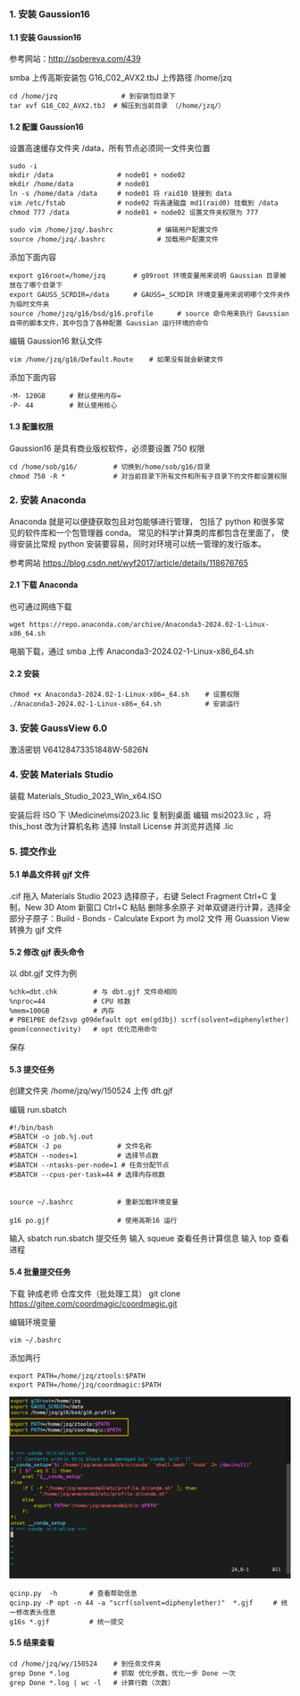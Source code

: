 ### 1. 安装 Gaussion16

#### 1.1 安装 Gaussion16

参考网站：http://sobereva.com/439

smba 上传高斯安装包 G16_C02_AVX2.tbJ
上传路径 /home/jzq  
```
cd /home/jzq                # 到安装包目录下
tar xvf G16_C02_AVX2.tbJ  # 解压到当前目录 （/home/jzq/）
```

#### 1.2 配置 Gaussion16

设置高速缓存文件夹 /data，所有节点必须同一文件夹位置

```
sudo -i        
mkdir /data                # node01 + node02
mkdir /home/data           # node01 
ln -s /home/data /data     # node01 将 raid10 链接到 data 
vim /etc/fstab             # node02 将高速磁盘 md1(raid0) 挂载到 /data
chmod 777 /data            # node01 + node02 设置文件夹权限为 777
```


```
sudo vim /home/jzq/.bashrc           # 编辑用户配置文件
source /home/jzq/.bashrc             # 加载用户配置文件
```
添加下面内容

```
export g16root=/home/jzq       # g09root 环境变量用来说明 Gaussian 目录被放在了哪个目录下
export GAUSS_SCRDIR=/data      # GAUSS=_SCRDIR 环境变量用来说明哪个文件夹作为临时文件夹
source /home/jzq/g16/bsd/g16.profile      # source 命令用来执行 Gaussian 自带的脚本文件，其中包含了各种配置 Gaussian 运行环境的命令
```
编辑 Gaussion16 默认文件

```
vim /home/jzq/g16/Default.Route    # 如果没有就会新建文件
```
添加下面内容

```
-M- 120GB      # 默认使用内存=
-P- 44         # 默认使用核心
```

#### 1.3 配置权限

Gaussion16 是具有商业版权软件，必须要设置 750 权限

```
cd /home/sob/g16/         # 切换到/home/sob/g16/目录
chmod 750 -R *            # 对当前目录下所有文件和所有子目录下的文件都设置权限
```
### 2. 安装 Anaconda

Anaconda 就是可以便捷获取包且对包能够进行管理，
包括了 python 和很多常见的软件库和一个包管理器 conda。
常见的科学计算类的库都包含在里面了，
使得安装比常规 python 安装要容易，同时对环境可以统一管理的发行版本。

参考网站 https://blog.csdn.net/wyf2017/article/details/118676765

#### 2.1 下载 Anaconda

也可通过网络下载
```
wget https://repo.anaconda.com/archive/Anaconda3-2024.02-1-Linux-x86_64.sh
```
电脑下载，通过 smba 上传 Anaconda3-2024.02-1-Linux-x86_64.sh

#### 2.2 安装

```
chmod +x Anaconda3-2024.02-1-Linux-x86=_64.sh    # 设置权限
./Anaconda3-2024.02-1-Linux-x86=_64.sh           # 安装运行
```

### 3. 安装 GaussView 6.0

激活密钥 V64128473351848W-5826N

### 4. 安装 Materials Studio

装载 Materials_Studio_2023_Win_x64.ISO

安装后将 ISO 下 \Medicine\msi2023.lic 复制到桌面
编辑 msi2023.lic ，将 this_host 改为计算机名称
选择 Install License 并浏览并选择 .lic

### 5. 提交作业

#### 5.1 单晶文件转 gjf 文件

.cif 拖入 Materials Studio 2023
选择原子，右键 Select Fragment
Ctrl+C 复制，New 3D Atom 新窗口 Ctrl+C 粘贴
删除多余原子
对单双键进行计算，选择全部分子原子：Build - Bonds - Calculate
Export 为 mol2 文件
用 Guassion View 转换为 gjf 文件

#### 5.2 修改 gjf 表头命令

以 dbt.gjf 文件为例
```
%chk=dbt.chk         # 与 dbt.gjf 文件命相同
%nproc=44            # CPU 核数
%mem=100GB           # 内存
# PBE1PBE def2svp g09default opt em(gd3bj) scrf(solvent=diphenylether) geom(connectivity)   # opt 优化范用命令
```
保存

#### 5.3 提交任务

创建文件夹 /home/jzq/wy/150524
上传 dft.gjf 

编辑 run.sbatch

```
#!/bin/bash
#SBATCH -o job.%j.out
#SBATCH -J po              # 文件名称
#SBATCH --nodes=1          # 选择节点数
#SBATCH --ntasks-per-node=1 # 任务分配节点
#SBATCH --cpus-per-task=44 # 选择内存核数


source ~/.bashrc           # 重新加载环境变量

g16 po.gjf                 # 使用高斯16 运行
```
输入 sbatch run.sbatch 提交任务
输入 squeue 查看任务计算信息
输入 top 查看进程

#### 5.4 批量提交任务

下载 钟成老师 仓库文件（批处理工具）
git clone https://gitee.com/coordmagic/coordmagic.git

编辑环境变量

```
vim ~/.bashrc
```


添加两行
```
export PATH=/home/jzq/ztools:$PATH
export PATH=/home/jzq/coordmagic:$PATH
```

![输入图片说明](img/7.png)

```
qcinp.py  -h        # 查看帮助信息
qcinp.py -P opt -n 44 -a "scrf(solvent=diphenylether)"  *.gjf     # 统一修改表头信息
g16s *.gjf          # 统一提交
```

#### 5.5 结果查看


``` 
cd /home/jzq/wy/150524    # 到任务文件夹
grep Done *.log           # 抓取 优化步数，优化一步 Done 一次
grep Done *.log | wc -l   # 计算行数（次数）
```


